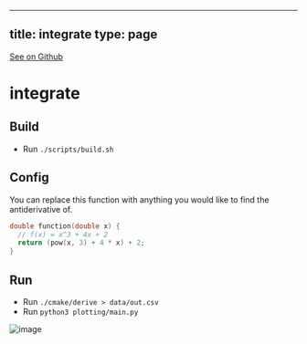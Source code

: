 
---
title: integrate
type: page
---

[See on Github](https://github.com/jakeroggenbuck/integrate/)

# integrate

## Build
- Run `./scripts/build.sh`

## Config
You can replace this function with anything you would like to find the antiderivative of.
```c
double function(double x) {
  // f(x) = x^3 + 4x + 2
  return (pow(x, 3) + 4 * x) + 2;
}
```

## Run
- Run `./cmake/derive > data/out.csv`
- Run `python3 plotting/main.py`

![image](data/Figure_1.png)
